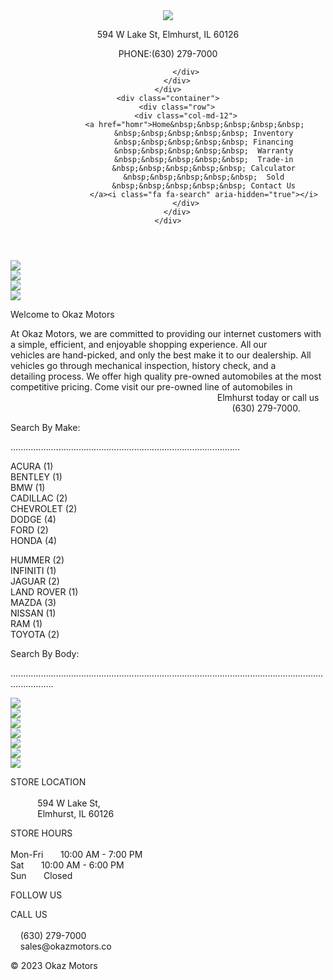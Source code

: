 <html lang="en">
<head>
  <title>Madical Website</title>
  <meta charset="utf-8">
  <meta name="viewport" content="width=device-width, initial-scale=1">
  <link rel="stylesheet" href="https://maxcdn.bootstrapcdn.com/bootstrap/3.4.1/css/bootstrap.min.css">
  <link rel="stylesheet" href="./style.css">
  <link rel="stylesheet" href="https://cdnjs.cloudflare.com/ajax/libs/font-awesome/4.7.0/css/font-awesome.min.css">
   <script src="https://ajax.googleapis.com/ajax/libs/jquery/3.6.3/jquery.min.js"></script>
  <script src="https://maxcdn.bootstrapcdn.com/bootstrap/3.4.1/js/bootstrap.min.js"></script>
</head>
<body>
<header>
    <div  class="container">
        <div class="row">
            <div class="col-md-6">
                <div class="logo">
                    <img class="img-responsive" src="./images/logo-4.png">
                </div>
            </div>
            <div class="col-md-6">
                <p class="para1">594 W Lake St, Elmhurst, IL 60126</p> <i class="fa fa-map-marker" aria-hidden="true"></i>
                <p class="para2">PHONE:(630) 279-7000</p><i class="fa fa-phone" aria-hidden="true"></i>
               
            </div>
        </div>
    </div>
    <div class="container">
        <div class="row">
            <div class="col-md-12">
                <a href="homr">Home&nbsp;&nbsp;&nbsp;&nbsp;&nbsp;
                    &nbsp;&nbsp;&nbsp;&nbsp;&nbsp; Inventory
                    &nbsp;&nbsp;&nbsp;&nbsp;&nbsp; Financing
                    &nbsp;&nbsp;&nbsp;&nbsp;&nbsp;  Warranty
                    &nbsp;&nbsp;&nbsp;&nbsp;&nbsp;  Trade-in
                    &nbsp;&nbsp;&nbsp;&nbsp;&nbsp; Calculator
                    &nbsp;&nbsp;&nbsp;&nbsp;&nbsp;  Sold
                    &nbsp;&nbsp;&nbsp;&nbsp;&nbsp; Contact Us
                    </a><i class="fa fa-search" aria-hidden="true"></i>
            </div>
        </div>
    </div>
</header>
<div class="container">
    <div class="row">
        <div class="col-md-12">
            <div class="cars">
                <img class="img-responsive" src="./images/main.jpg">
            </div>
        </div>
    </div>
</div>
<div class="container">
    <div class="row">
        <div class="col-md-4">
            <div class="car1">
                <img class="img-responsive" src="./images/okaz-home-inv-w300.jpg">
            </div>
        </div>
        <div class="col-md-4">
            <div class="car1">
            <img class="img-responsive" src="./images/okaz-home-apply-w300.jpg">
        </div>
    </div>
    <div class="col-md-4">
        <div class="car1">
        <img class="img-responsive" src="./images/okaz-home-contact-w300.jpg">
    </div>
</div>   
</div>
<section>
<div class="container">
    <div class="row">
        <div class="col-md-12">
            <p class="para3">Welcome to Okaz Motors</p>
            <p class="para4">At Okaz Motors, we are committed to providing our internet customers with a simple, efficient, and enjoyable shopping experience. All our <br>vehicles are hand-picked, and only the best make it to our dealership. All vehicles go through mechanical inspection, history check, and a<br> detailing process. We offer high quality pre-owned automobiles at the most competitive pricing. Come visit our pre-owned line of automobiles in <br>&nbsp;&nbsp;&nbsp;&nbsp;&nbsp;&nbsp;&nbsp;&nbsp;&nbsp;&nbsp;&nbsp;&nbsp;&nbsp;&nbsp;&nbsp;&nbsp;&nbsp;&nbsp;&nbsp;&nbsp;&nbsp;&nbsp;&nbsp;&nbsp;&nbsp;&nbsp;&nbsp;&nbsp;&nbsp;&nbsp;&nbsp;&nbsp;&nbsp;&nbsp;&nbsp;&nbsp;&nbsp;&nbsp;&nbsp;&nbsp;&nbsp;&nbsp;&nbsp;&nbsp;&nbsp;&nbsp;&nbsp;&nbsp;&nbsp;&nbsp;&nbsp;&nbsp;&nbsp;&nbsp;&nbsp;&nbsp;&nbsp;&nbsp;&nbsp;&nbsp;&nbsp;&nbsp;&nbsp;&nbsp;&nbsp;&nbsp;&nbsp;&nbsp;&nbsp;&nbsp;&nbsp;&nbsp;&nbsp;&nbsp;&nbsp;&nbsp;&nbsp;&nbsp;&nbsp;&nbsp;&nbsp;&nbsp;&nbsp;&nbsp;Elmhurst today or call us<br>
                &nbsp;&nbsp;&nbsp;&nbsp;&nbsp;&nbsp;&nbsp;&nbsp;&nbsp;&nbsp;&nbsp;&nbsp;&nbsp;&nbsp;&nbsp;&nbsp;&nbsp;&nbsp;&nbsp;&nbsp;&nbsp;&nbsp;&nbsp;&nbsp;&nbsp;&nbsp;&nbsp;&nbsp;&nbsp;&nbsp;&nbsp;&nbsp;&nbsp;&nbsp;&nbsp;&nbsp;&nbsp;&nbsp;&nbsp;&nbsp;&nbsp;&nbsp;&nbsp;&nbsp;&nbsp;&nbsp;&nbsp;&nbsp;&nbsp;&nbsp;&nbsp;&nbsp;&nbsp;&nbsp;&nbsp;&nbsp;&nbsp;&nbsp;&nbsp;&nbsp;&nbsp;&nbsp;&nbsp;&nbsp;&nbsp;&nbsp;&nbsp;&nbsp;&nbsp;&nbsp;&nbsp;&nbsp;&nbsp;&nbsp;&nbsp;&nbsp;&nbsp;&nbsp;&nbsp;&nbsp;&nbsp;&nbsp;&nbsp;&nbsp;&nbsp;&nbsp;&nbsp;&nbsp;&nbsp; (630) 279-7000.</p>
        </div>
    </div>
</div>
</section>
<div class="container">
    <div class="row">
        <div class="col-md-6">
            <p class="para5">Search By Make:</p>
          <p class="para6"><span style="border:#cccccc;" class="vc_sep_line">...........................................................................................</span></p>
          <p class="para7">ACURA (1)<br> BENTLEY (1)<br> BMW (1)<br> CADILLAC (2)<br> CHEVROLET (2)<br> DODGE (4)<br>FORD (2)<br> HONDA (4)</p>
            <p class="para8">HUMMER (2)<br>INFINITI (1)<br>JAGUAR (2)<br> LAND ROVER (1)<br>MAZDA (3)<br> NISSAN (1)<br>RAM (1)<br> TOYOTA (2)</p>
        </div>
        <div class="col-md-6">
            <p class="para9">Search By Body:</p>
            <p class="para10"><span style="border:#cccccc;" class="vc_sep_line">.............................................................................................................................................</span></p>
            <div class="car2">
                <img class="img-responsive" src="./images/convertible.png">
            </div>
            <div class="car3">
                <img class="img-responsive" src="./images/coupe.png">
            </div>
            <div class="car4">
                <img class="img-responsive" src="./images/passenger.png">
            </div>
            <div class="car5">
                <img class="img-responsive" src="./images/pickup.png">
            </div>
            <div class="car6">
                <img class="img-responsive" src="./images/sedan.png">
            </div>
            <div class="car7">
                <img class="img-responsive" src="./images/suv (1).png">
            </div>
            <div class="car8">
                <img class="img-responsive" src="./images/wagon.png">
            </div>
        </div>
    </div>
</div>
<footer>
   <div class="container">
    <div class="row">
        <div class="col-md-3">
            <p class="para11">STORE LOCATION<br><br>
                &nbsp;&nbsp;&nbsp;&nbsp;&nbsp;&nbsp;&nbsp;&nbsp;&nbsp;&nbsp; 594 W Lake St,<br>
                &nbsp;&nbsp;&nbsp;&nbsp;&nbsp;&nbsp;&nbsp;&nbsp;&nbsp;&nbsp; Elmhurst, IL 60126</p> 
        </div>
        <div class="col-md-3">
            <P class="para12">STORE HOURS<br><br>
                Mon-Fri &nbsp; &nbsp; &nbsp;	10:00 AM - 7:00 PM<br>
                Sat &nbsp; &nbsp; &nbsp;	10:00 AM - 6:00 PM<br>
                Sun &nbsp; &nbsp; &nbsp;	Closed</P>
        </div>
        <div class="col-md-3">
            <p class="para13">FOLLOW US</p>
            <i class="fa fa-facebook-official" aria-hidden="true"></i><i class="fa fa-instagram" aria-hidden="true"></i>
        </div>
        <div class="col-md-3">
            <p class="para14">CALL US<br><br>
                &nbsp;&nbsp;&nbsp; (630) 279-7000<br>
                &nbsp;&nbsp;&nbsp; sales@okazmotors.co</p>
        </div>
    </div>
    
   </div>
</footer>
<div class="section">
    <p class="par15">© 2023 Okaz Motors</p>
</div>



</body>
